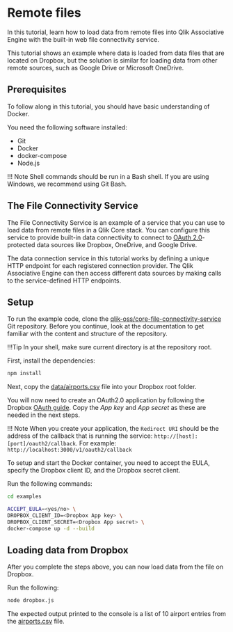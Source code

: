 # Remote files

In this tutorial, learn how to load data from remote files into Qlik Associative Engine with the built-in
web file connectivity service.

This tutorial shows an example where data is loaded from data files that are located on Dropbox, but the solution is similar for loading data from other remote sources, such as Google Drive or Microsoft OneDrive.

## Prerequisites

To follow along in this tutorial, you should have basic understanding of Docker.

You need the following software installed:

* Git
* Docker
* docker-compose
* Node.js

!!! Note
    Shell commands should be run in a Bash shell.
    If you are using Windows, we recommend using Git Bash.

## The File Connectivity Service

The File Connectivity Service is an example of a service that you can use to load data from remote files in a Qlik Core stack. You can configure this service to provide built-in data connectivity to connect to
[OAuth 2.0](https://oauth.net/2/)-protected data sources like Dropbox, OneDrive, and Google Drive.

The data connection service in this tutorial works by defining a unique HTTP endpoint for each registered
connection provider. The Qlik Associative Engine can then access different data sources by making calls to the
service-defined HTTP endpoints.

## Setup

To run the example code, clone the
[qlik-oss/core-file-connectivity-service](https://github.com/qlik-oss/core-file-connectivity-service) Git repository.
Before you continue, look at the documentation to get familiar with the content and structure of
the repository.

!!!Tip
    In your shell, make sure current directory is at the repository root.

First, install the dependencies:

```sh
npm install
```

Next, copy the [data/airports.csv](https://github.com/qlik-oss/core-file-connectivity-service/blob/master/data/airports.csv)
file into your Dropbox root folder.

You will now need to create an OAuth2.0 application by following the Dropbox
[OAuth guide](https://www.dropbox.com/developers/reference/oauth-guide). Copy the _App key_ and _App secret_ as
these are needed in the next steps.

!!! Note
    When you create your application, the `Redirect URI` should be the address of the callback that is running the
    service: `http://[host]:[port]/oauth2/callback`. For example: `http://localhost:3000/v1/oauth2/callback`

To setup and start the Docker container, you need to accept the EULA, specify the Dropbox client ID, and the Dropbox secret client.

Run the following commands:

```sh
cd examples

ACCEPT_EULA=<yes/no> \
DROPBOX_CLIENT_ID=<Dropbox App key> \
DROPBOX_CLIENT_SECRET=<Dropbox App secret> \
docker-compose up -d --build
```

## Loading data from Dropbox

After you complete the steps above, you can now load data from the file on Dropbox.

Run the following:

```sh
node dropbox.js
```

The expected output printed to the console is a list of 10 airport entries from the
[airports.csv](https://github.com/qlik-oss/core-file-connectivity-service/blob/master/data/airports.csv) file.
